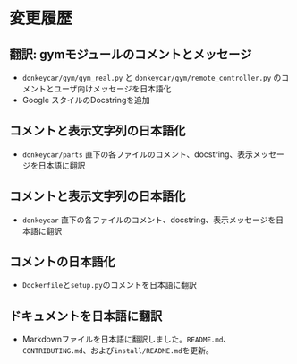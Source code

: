 # 変更履歴

## 翻訳: gymモジュールのコメントとメッセージ
- `donkeycar/gym/gym_real.py` と `donkeycar/gym/remote_controller.py` のコメントとユーザ向けメッセージを日本語化
- Google スタイルのDocstringを追加

## コメントと表示文字列の日本語化
- `donkeycar/parts` 直下の各ファイルのコメント、docstring、表示メッセージを日本語に翻訳

## コメントと表示文字列の日本語化
- `donkeycar` 直下の各ファイルのコメント、docstring、表示メッセージを日本語に翻訳

## コメントの日本語化
- `Dockerfile`と`setup.py`のコメントを日本語に翻訳

## ドキュメントを日本語に翻訳
- Markdownファイルを日本語に翻訳しました。`README.md`、`CONTRIBUTING.md`、および`install/README.md`を更新。
